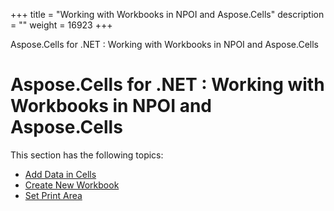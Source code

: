 +++
title = "Working with Workbooks in NPOI and Aspose.Cells" 
description = "" 
weight = 16923 
+++

Aspose.Cells for .NET : Working with Workbooks in NPOI and Aspose.Cells  

# Aspose.Cells for .NET : Working with Workbooks in NPOI and Aspose.Cells


This section has the following topics:

*   [Add Data in Cells](https://docs2.aspose.com/cells/net/plugins/asposecellsnetfornpoi/codecomparisonforcommonfeatureswithnpoi/workingwithworkbooksinnpoiandasposecells/add+data+in+cells)
*   [Create New Workbook](https://docs2.aspose.com/cells/net/plugins/asposecellsnetfornpoi/codecomparisonforcommonfeatureswithnpoi/workingwithworkbooksinnpoiandasposecells/create+new+workbook)
*   [Set Print Area](https://docs2.aspose.com/cells/net/plugins/asposecellsnetfornpoi/codecomparisonforcommonfeatureswithnpoi/workingwithworkbooksinnpoiandasposecells/set+print+area)

